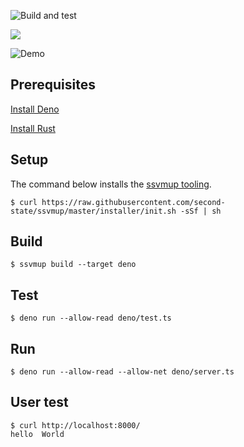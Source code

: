 ![Build and test](https://github.com/second-state/ssvm-deno-starter/workflows/Build%20and%20test/badge.svg)

<p>
    <a href="https://online.visualstudio.com/environments/new?name=Rust%20and%20WebAssembly%20in%20Deno&repo=second-state/ssvm-deno-starter">
        <img src="https://img.shields.io/endpoint?style=social&url=https%3A%2F%2Faka.ms%2Fvso-badge">
    </a>
</p>

![Demo](https://raw.githubusercontent.com/second-state/ssvm-deno-starter/master/docs/img/SSVM-rust-deno.gif)

## Prerequisites

[Install Deno](https://deno.land/manual/getting_started/installation)

[Install Rust](https://www.rust-lang.org/tools/install)

## Setup

The command below installs the [ssvmup tooling](https://www.secondstate.io/articles/ssvmup/).

```
$ curl https://raw.githubusercontent.com/second-state/ssvmup/master/installer/init.sh -sSf | sh
```

## Build

```
$ ssvmup build --target deno
```

## Test

```
$ deno run --allow-read deno/test.ts
```

## Run

```
$ deno run --allow-read --allow-net deno/server.ts
```

## User test

```
$ curl http://localhost:8000/
hello  World
```
